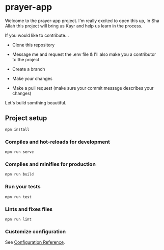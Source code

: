 # prayer-app

Welcome to the prayer-app project. I'm really excited to open this up, In Sha Allah this project will bring us Kayr and help us learn in the process.

If you would like to contribute...

- Clone this repository

- Message me and request the .env file & I'll also make you a contributor to the project

- Create a branch

- Make your changes

- Make a pull request (make sure your commit message describes your changes)

Let's build somthing beautiful.

## Project setup

```
npm install
```

### Compiles and hot-reloads for development

```
npm run serve
```

### Compiles and minifies for production

```
npm run build
```

### Run your tests

```
npm run test
```

### Lints and fixes files

```
npm run lint
```

### Customize configuration

See [Configuration Reference](https://cli.vuejs.org/config/).
